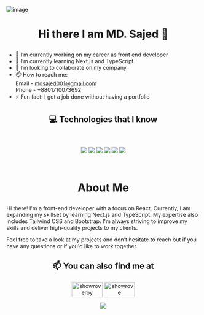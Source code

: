 ![image](https://user-images.githubusercontent.com/88303322/217549678-18a6492b-6b28-472b-837d-4302172dbbda.png)


# <p align="center">Hi there I am MD. Sajed 👋<p/>


- 🔭 I’m currently working on my career as front end developer
- 🌱 I’m currently learning Next.js and TypeScript
- 👯 I’m looking to collaborate on my company
- 📫 How to reach me: <br/>
  Email - mdsajed001@gmail.com <br/>
  Phone - +8801710073692
- ⚡ Fun fact: I got a job done without having a portfolio 
## <p align="center"> :computer: Technologies that I know<p/>
<br>
<p align="center">
<img src="https://github.com/mir-hussain/mir-hussain/blob/main/images/icons/HTML.png"/>
<img src="https://github.com/mir-hussain/mir-hussain/blob/main/images/icons/css.png"/>
<img src="https://github.com/mir-hussain/mir-hussain/blob/main/images/icons/JavaScript.png"/>
<img src="https://github.com/mir-hussain/mir-hussain/blob/main/images/icons/react.png"/>
<img src="https://github.com/mir-hussain/mir-hussain/blob/main/images/icons/tailwind.png"/>
<img src="https://github.com/mir-hussain/mir-hussain/blob/main/images/icons/Bootsrap.png"/>
</p><br/>

# <p align="center">About Me</p>

Hi there! I'm a front-end developer with a focus on React. Currently, I am expanding my skillset by learning Next.js and TypeScript. My expertise also includes Tailwind CSS and Bootstrap. I'm always striving to improve my skills and deliver high-quality projects to my clients. 

Feel free to take a look at my projects and don't hesitate to reach out if you have any questions or if you'd like to work together.

## <p align="center">:mailbox: You can also find me at</p>

<p align="center">
<a href="https://twitter.com/mdsajed001?s=20" target="blank"><img align="center" src="https://raw.githubusercontent.com/rahuldkjain/github-profile-readme-generator/master/src/images/icons/Social/twitter.svg" alt="showroveroy" height="40" width="80" /></a>
<a href="https://www.linkedin.com/in/nishikaru-sajed/" target="blank"><img align="center" src="https://raw.githubusercontent.com/rahuldkjain/github-profile-readme-generator/master/src/images/icons/Social/linked-in-alt.svg" alt="showrove" height="40" width="80" /></a>
</p>

<p align="center">
  <img src="[image-url.gif](https://media0.giphy.com/media/fxI1G5PNC5esyNlIUs/giphy.gif?cid=ecf05e470vbxpztpesvvbpfiiwcvyhmh5hnlx38xsi8hzzzg&rid=giphy.gif&ct=g)">
</p>

<!-- ![gif](https://media0.giphy.com/media/fxI1G5PNC5esyNlIUs/giphy.gif?cid=ecf05e470vbxpztpesvvbpfiiwcvyhmh5hnlx38xsi8hzzzg&rid=giphy.gif&ct=g) -->

